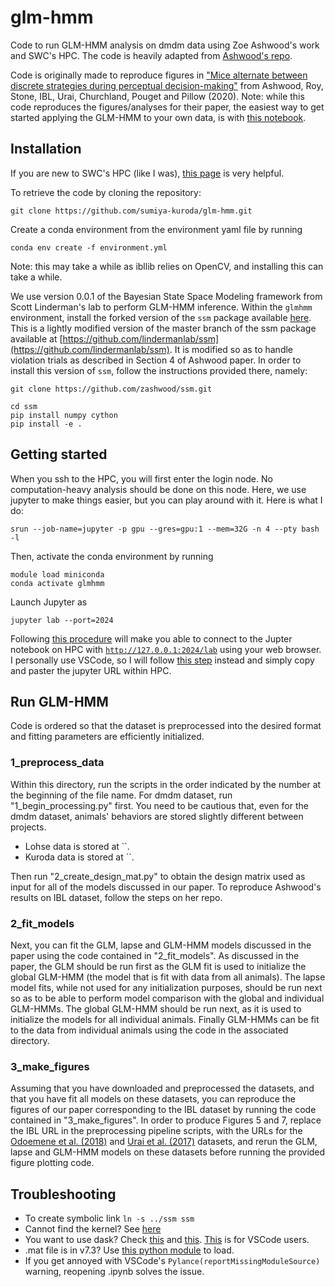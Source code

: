 # glm-hmm
Code to run GLM-HMM analysis on dmdm data using Zoe Ashwood's work and SWC's HPC. The code is heavily adapted from [Ashwood's repo](https://github.com/zashwood/glm-hmm). 

Code is originally made to reproduce figures in ["Mice alternate between discrete strategies
 during perceptual decision-making"](https://www.biorxiv.org/content/10.1101/2020.10.19.346353v4.full.pdf) from Ashwood, Roy, Stone, IBL, Urai, Churchland, Pouget and Pillow (2020).  Note: while this code reproduces the figures/analyses for their paper, the easiest way to get started applying the GLM-HMM to your own data, is with [this notebook](https://github.com/zashwood/ssm/blob/master/notebooks/2b%20Input%20Driven%20Observations%20(GLM-HMM).ipynb). 

## Installation
If you are new to SWC's HPC (like I was), [this page](https://howto.neuroinformatics.dev/programming/SSH-SWC-cluster.html) is very helpful.

To retrieve the code by cloning the repository:
```
git clone https://github.com/sumiya-kuroda/glm-hmm.git
```

Create a conda environment from the environment yaml file by running 
```
conda env create -f environment.yml
```
Note: this may take a while as ibllib relies on OpenCV, and installing this can take a while.  

We use version 0.0.1 of the Bayesian State Space Modeling framework from Scott Linderman's lab to perform GLM-HMM inference. Within the `glmhmm` environment, install the forked version of the `ssm` package available [here](https://github.com/zashwood/ssm). This is a lightly modified version of the master branch of the ssm package available at [https://github.com/lindermanlab/ssm](https://github.com/lindermanlab/ssm). It is modified so as to handle violation trials as described in Section 4 of Ashwood paper. In order to install this version of `ssm`, follow the instructions provided there, namely:     
```
git clone https://github.com/zashwood/ssm.git

cd ssm
pip install numpy cython
pip install -e .
```

## Getting started
When you ssh to the HPC, you will first enter the login node. No computation-heavy analysis should be done on this node. Here, we use jupyter to make things easier, but you can play around with it. Here is what I do:
```
srun --job-name=jupyter -p gpu --gres=gpu:1 --mem=32G -n 4 --pty bash -l
```

Then, activate the conda environment by running 
 ```
 module load miniconda
 conda activate glmhmm
```

Launch Jupyter as
```
jupyter lab --port=2024
```
Following [this procedure](https://github.com/pierreglaser/jupyter-slurm-setup-instructions) will make you able to connect to the Jupter notebook on HPC with [`http://127.0.0.1:2024/lab`](http://127.0.0.1:2024/lab) using your web browser. I personally use VSCode, so I will follow [this step](https://github.com/microsoft/vscode-jupyter/discussions/13145) instead and simply copy and paster the jupyter URL within HPC.

## Run GLM-HMM
Code is ordered so that the dataset is preprocessed into the desired format and fitting parameters are efficiently initialized. 

### 1_preprocess_data 
Within this directory, run the scripts in the order indicated by the number at the beginning of the file name. For dmdm dataset, run "1_begin_processing.py" first. You need to be cautious that, even for the dmdm dataset, animals' behaviors are stored slightly different between projects. 

- Lohse data is stored at ``. 
- Kuroda data is stored at ``.

Then run "2_create_design_mat.py" to obtain the design matrix used as input for all of the models discussed in our paper. To reproduce Ashwood's results on IBL dataset, follow the steps on her repo. 

### 2_fit_models
Next, you can fit the GLM, lapse and GLM-HMM models discussed in the paper using the code contained in "2_fit_models". As discussed in the paper, the GLM should be run first as the GLM fit is used to initialize the global GLM-HMM (the model that is fit with data from all animals). The lapse model fits, while not used for any initialization purposes, should be run next so as to be able to perform model comparison with the global and individual GLM-HMMs. The global GLM-HMM should be run next, as it is used to initialize the models for all individual animals.  Finally GLM-HMMs can be fit to the data from individual animals using the code in the associated directory. 
          
### 3_make_figures
Assuming that you have downloaded and preprocessed the datasets, and that you have fit all models on these datasets,  you can reproduce the figures of our paper corresponding to the IBL dataset by running the code contained in "3_make_figures".  In order to produce Figures 5 and 7, replace the IBL URL in the preprocessing pipeline scripts, with the URLs for the [Odoemene et al. (2018)](https://doi.org/10.14224/1.38944) and [Urai et al. (2017)](https://doi.org/10.6084/m9.figshare.4300043) datasets, and rerun the GLM, lapse and GLM-HMM models on these datasets before running the provided figure plotting code.


## Troubleshooting
- To create symbolic link `ln -s ../ssm ssm`
- Cannot find the kernel? See [here](https://www.mk-tech20.com/vscode-conda/)
- You want to use dask? Check [this](https://github.com/pierreglaser/hpc-tutorial/tree/main) and [this](https://github.com/dask/dask-labextension). [This](https://marketplace.visualstudio.com/items?itemName=joyceerhl.vscode-dask) is for VSCode users.
- .mat file is in v7.3? Use [this python module](https://github.com/skjerns/mat7.3) to load.
- If you get annoyed with VSCode's `Pylance(reportMissingModuleSource)` warning, reopening .ipynb solves the issue.